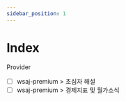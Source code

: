 ```yaml
---
sidebar_position: 1
---
```


# Index  

Provider  
- [ ] wsaj-premium > 초심자 해설
- [ ] wsaj-premium > 경제지표 및 월가소식  
